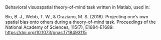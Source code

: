 Behavioral visuospatial theory-of-mind task written in Matlab, used in:

Bio, B. J., Webb, T. W., & Graziano, M. S. (2018). Projecting one’s own spatial bias onto others during a theory-of-mind task. Proceedings of the National Academy of Sciences, 115(7), E1684-E1689. https://doi.org/10.1073/pnas.1718493115
